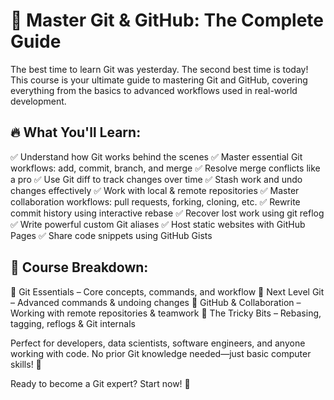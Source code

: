 # 🚀 Master Git & GitHub: The Complete Guide
The best time to learn Git was yesterday. The second best time is today! This course is your ultimate guide to mastering Git and GitHub, covering everything from the basics to advanced workflows used in real-world development.

## 🔥 What You'll Learn:
✅ Understand how Git works behind the scenes
✅ Master essential Git workflows: add, commit, branch, and merge
✅ Resolve merge conflicts like a pro
✅ Use Git diff to track changes over time
✅ Stash work and undo changes effectively
✅ Work with local & remote repositories
✅ Master collaboration workflows: pull requests, forking, cloning, etc.
✅ Rewrite commit history using interactive rebase
✅ Recover lost work using git reflog
✅ Write powerful custom Git aliases
✅ Host static websites with GitHub Pages
✅ Share code snippets using GitHub Gists

## 📌 Course Breakdown:
🔹 Git Essentials – Core concepts, commands, and workflow
🔹 Next Level Git – Advanced commands & undoing changes
🔹 GitHub & Collaboration – Working with remote repositories & teamwork
🔹 The Tricky Bits – Rebasing, tagging, reflogs & Git internals

Perfect for developers, data scientists, software engineers, and anyone working with code. No prior Git knowledge needed—just basic computer skills! 🚀

Ready to become a Git expert? Start now! 🎯
